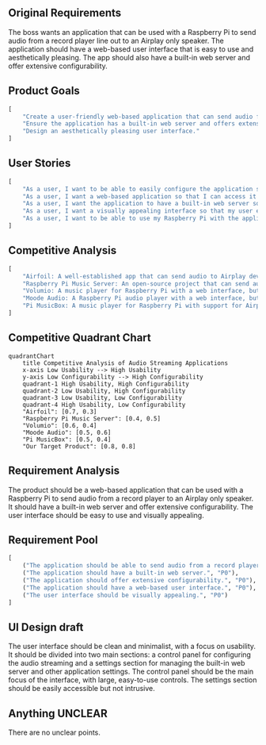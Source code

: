 ## Original Requirements
The boss wants an application that can be used with a Raspberry Pi to send audio from a record player line out to an Airplay only speaker. The application should have a web-based user interface that is easy to use and aesthetically pleasing. The app should also have a built-in web server and offer extensive configurability.

## Product Goals
```python
[
    "Create a user-friendly web-based application that can send audio from a record player to an Airplay only speaker using a Raspberry Pi.",
    "Ensure the application has a built-in web server and offers extensive configurability.",
    "Design an aesthetically pleasing user interface."
]
```

## User Stories
```python
[
    "As a user, I want to be able to easily configure the application so that I can send audio from my record player to my Airplay only speaker.",
    "As a user, I want a web-based application so that I can access it from any device.",
    "As a user, I want the application to have a built-in web server so that I can easily manage it.",
    "As a user, I want a visually appealing interface so that my user experience is enjoyable.",
    "As a user, I want to be able to use my Raspberry Pi with the application so that I can make use of my existing hardware."
]
```

## Competitive Analysis
```python
[
    "Airfoil: A well-established app that can send audio to Airplay devices, but lacks a web-based interface.",
    "Raspberry Pi Music Server: An open-source project that can send audio to various devices, but lacks a user-friendly interface.",
    "Volumio: A music player for Raspberry Pi with a web interface, but lacks extensive configurability.",
    "Moode Audio: A Raspberry Pi audio player with a web interface, but lacks support for Airplay only speakers.",
    "Pi MusicBox: A music player for Raspberry Pi with support for Airplay, but lacks a visually appealing interface."
]
```

## Competitive Quadrant Chart
```mermaid
quadrantChart
    title Competitive Analysis of Audio Streaming Applications
    x-axis Low Usability --> High Usability
    y-axis Low Configurability --> High Configurability
    quadrant-1 High Usability, High Configurability
    quadrant-2 Low Usability, High Configurability
    quadrant-3 Low Usability, Low Configurability
    quadrant-4 High Usability, Low Configurability
    "Airfoil": [0.7, 0.3]
    "Raspberry Pi Music Server": [0.4, 0.5]
    "Volumio": [0.6, 0.4]
    "Moode Audio": [0.5, 0.6]
    "Pi MusicBox": [0.5, 0.4]
    "Our Target Product": [0.8, 0.8]
```

## Requirement Analysis
The product should be a web-based application that can be used with a Raspberry Pi to send audio from a record player to an Airplay only speaker. It should have a built-in web server and offer extensive configurability. The user interface should be easy to use and visually appealing.

## Requirement Pool
```python
[
    ("The application should be able to send audio from a record player to an Airplay only speaker using a Raspberry Pi.", "P0"),
    ("The application should have a built-in web server.", "P0"),
    ("The application should offer extensive configurability.", "P0"),
    ("The application should have a web-based user interface.", "P0"),
    ("The user interface should be visually appealing.", "P0")
]
```

## UI Design draft
The user interface should be clean and minimalist, with a focus on usability. It should be divided into two main sections: a control panel for configuring the audio streaming and a settings section for managing the built-in web server and other application settings. The control panel should be the main focus of the interface, with large, easy-to-use controls. The settings section should be easily accessible but not intrusive.

## Anything UNCLEAR
There are no unclear points.